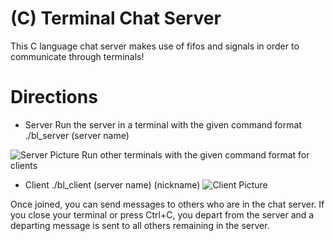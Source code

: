 # (C) Terminal Chat Server
This C language chat server makes use of fifos and signals in order to communicate through terminals!

# Directions
- Server
Run the server in a terminal with the given command format
./bl_server (server name)

![Server Picture](https://i.imgur.com/IDNOJRN.png)
Run other terminals with the given command format for clients

- Client
./bl_client (server name) (nickname)
![Client Picture](https://i.imgur.com/3iBbbYY.png)


Once joined, you can send messages to others who are in the chat server.  If you close your terminal or press Ctrl+C, you depart from the server and a departing message is sent to all others remaining in the server.
